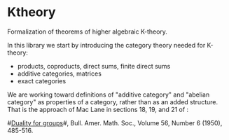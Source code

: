 Ktheory
=======

Formalization of theorems of higher algebraic K-theory.

In this library we start by introducing the category theory needed for
K-theory:

  - products, coproducts, direct sums, finite direct sums
  - additive categories, matrices
  - exact categories

  We are working toward definitions of "additive category" and "abelian
  category" as properties of a category, rather than as an added structure.
  That is the approach of Mac Lane in sections 18, 19, and 21 of :

  #<a href="http://projecteuclid.org/DPubS/Repository/1.0/Disseminate?view=body&id=pdf_1&handle=euclid.bams/1183515045">Duality for groups</a>#,
  Bull. Amer. Math. Soc., Volume 56, Number 6 (1950), 485-516.

